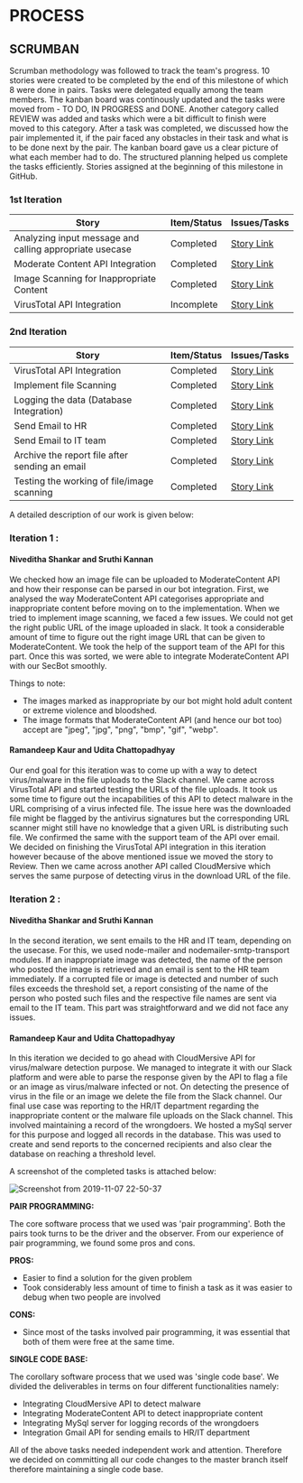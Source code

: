 # PROCESS

## SCRUMBAN

Scrumban methodology was followed to track the team's progress. 10 stories were created to be completed by the end of this milestone of which 8 were done in pairs. Tasks were delegated equally among the team members. The kanban board was continously updated and the tasks were moved from - TO DO, IN PROGRESS and DONE. Another category called REVIEW was added and tasks which were a bit difficult to finish were moved to this category. After a task was completed, we discussed how the pair implemented it, if the pair faced any obstacles in their task and what is to be done next by the pair. The kanban board gave us a clear picture of what each member had to do. The structured planning helped us complete the tasks efficiently.
Stories assigned at the beginning of this milestone in GitHub.

### <a name="1st Iteration"></a> 1st Iteration

| Story   | Item/Status   |  Issues/Tasks
| ------------- | ------------  |  ------------
|  Analyzing input message and calling appropriate usecase  | Completed | [Story Link](https://github.ncsu.edu/csc510-fall2019/CSC510-8/projects/1#card-14644)
|  Moderate Content API Integration   | Completed | [Story Link](https://github.ncsu.edu/csc510-fall2019/CSC510-8/projects/1#card-14630)
|  Image Scanning for Inappropriate Content    | Completed | [Story Link](https://github.ncsu.edu/csc510-fall2019/CSC510-8/projects/1#card-14355)
|  VirusTotal API Integration    | Incomplete | [Story Link](https://github.ncsu.edu/csc510-fall2019/CSC510-8/projects/1#card-14327)


### <a name="2nd Iteration"></a> 2nd Iteration

| Story   | Item/Status   |  Issues/Tasks
| ------------- | ------------  |  ------------
|  VirusTotal API Integration    | Completed | [Story Link](https://github.ncsu.edu/csc510-fall2019/CSC510-8/projects/1#card-14327)
|  Implement file Scanning  | Completed | [Story Link](https://github.ncsu.edu/csc510-fall2019/CSC510-8/projects/1#card-14351)
|  Logging the data (Database Integration)   | Completed | [Story Link](https://github.ncsu.edu/csc510-fall2019/CSC510-8/projects/1#card-14633)
|  Send Email to HR   | Completed | [Story Link](https://github.ncsu.edu/csc510-fall2019/CSC510-8/projects/1#card-14640)
|  Send Email to IT team   | Completed | [Story Link](https://github.ncsu.edu/csc510-fall2019/CSC510-8/projects/1#card-14643)
|  Archive the report file after sending an email   | Completed | [Story Link](https://github.ncsu.edu/csc510-fall2019/CSC510-8/projects/1#card-14637)
|  Testing the working of file/image scanning   | Completed | [Story Link](https://github.ncsu.edu/csc510-fall2019/CSC510-8/projects/1#card-14646)


A detailed description of our work is given below:

### Iteration 1 : 

#### Niveditha Shankar and Sruthi Kannan
We checked how an image file can be uploaded to ModerateContent API and how their response can be parsed in our bot integration. First, we analysed the way ModerateContent API categorises appropriate and inappropriate content before moving on to the implementation. When we tried to implement image scanning, we faced a few issues. We could not get the right public URL of the image uploaded in slack. It took a considerable amount of time to figure out the right image URL that can be given to ModerateContent. We took the help of the support team of the API for this part. Once this was sorted, we were able to integrate ModerateContent API with our SecBot smoothly. 

Things to note:
- The images marked as inappropriate by our bot might hold adult content or extreme violence and bloodshed.
- The image formats that ModerateContent API (and hence our bot too) accept are "jpeg", "jpg", "png", "bmp", "gif", "webp".

#### Ramandeep Kaur and Udita Chattopadhyay
Our end goal for this iteration was to come up with a way to detect virus/malware in the file uploads to the Slack channel. We came across VirusTotal API and started testing the URLs of the file uploads. It took us some time to figure out the incapabilities of this API to detect malware in the URL comprising of a virus infected file. The issue here was the downloaded file might be flagged by the antivirus signatures but the corresponding URL scanner might still have no knowledge that a given URL is distributing such file. We confirmed the same with the support team of the API over email. We decided on finishing the VirusTotal API integration in this iteration however because of the above mentioned issue we moved the story to Review. Then we came across another API called CloudMersive which serves the same purpose of detecting virus in the download URL of the file. 


### Iteration 2 : 

#### Niveditha Shankar and Sruthi Kannan
In the second iteration, we sent emails to the HR and IT team, depending on the usecase. For this, we used node-mailer  and nodemailer-smtp-transport modules. If an inappropriate image was detected, the name of the person who posted the image is retrieved and an email is sent to the HR team immediately. If a corrupted file or image is detected and number of such files exceeds the threshold set, a report consisting of the name of the person who posted such files and the respective file names are sent via email to the IT team. This part was straightforward and we did not face any issues.

#### Ramandeep Kaur and Udita Chattopadhyay
In this iteration we decided to go ahead with CloudMersive API for virus/malware detection purpose. We managed to integrate it with our Slack platform and were able to parse the response given by the API to flag a file or an image as virus/malware infected or not. On detecting the presence of virus in the file or an image we delete the file from the Slack channel. Our final use case was reporting to the HR/IT department regarding the inappropriate content or the malware file uploads on the Slack channel. This involved maintaining a record of the wrongdoers. We hosted a mySql server for this purpose and logged all records in the database. This was used to create and send reports to the concerned recipients and also clear the database on reaching a threshold level. 

A screenshot of the completed tasks is attached below:

![Screenshot from 2019-11-07 22-50-37](https://media.github.ncsu.edu/user/10647/files/14eae900-01b1-11ea-8438-95a14e854a14)

**PAIR PROGRAMMING:**

The core software process that we used was 'pair programming'. Both the pairs took turns to be the driver and the observer.
From our experience of pair programming, we found some pros and cons.

**PROS:**

- Easier to find a solution for the given problem
- Took considerably less amount of time to finish a task as it was easier to debug when two people are involved

**CONS:**

- Since most of the tasks involved pair programming, it was essential that both of them were free at the same time.

**SINGLE CODE BASE:**

The corollary software process that we used was 'single code base'. We divided the deliverables in terms on four different functionalities namely:
- Integrating CloudMersive API to detect malware
- Integrating ModerateContent API to detect inappropriate content
- Integrating MySql server for logging records of the wrongdoers
- Integration Gmail API for sending emails to HR/IT department

All of the above tasks needed independent work and attention. Therefore we decided on committing all our code changes to the master  branch itself therefore maintaining a single code base.
